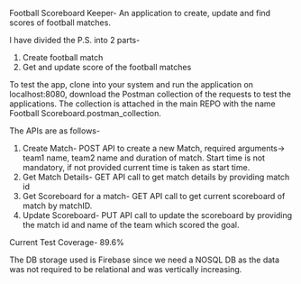 Football Scoreboard Keeper- An application to create, update and find scores of football matches.

I have divided the P.S. into 2 parts-
1. Create football match
2. Get and update score of the football matches

To test the app, clone into your system and run the application on localhost:8080, download the Postman collection of the requests to test the applications. 
The collection is attached in the main REPO with the name Football Scoreboard.postman_collection. 

The APIs are as follows-
1. Create Match- POST API to create a new Match, required arguments-> team1 name, team2 name and duration of match. Start time is not mandatory, if not provided current time is taken as start time.
2. Get Match Details- GET API call to get match details by providing match id
3. Get Scoreboard for a match- GET API call to get current scoreboard of match by matchID.
4. Update Scoreboard- PUT API call to update the scoreboard by providing the match id and name of the team which scored the goal.

Current Test Coverage- 89.6%

The DB storage used is Firebase since we need a NOSQL DB as the data was not required to be relational and was vertically increasing.


